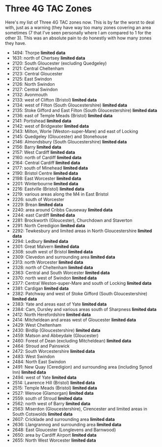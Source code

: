 # Three 4G TAC Zones

Here's my list of Three 4G TAC zones now. This is by far the worst to deal with, just as a warning (they have way too many zones covering an area sometimes (7 that I've seen personally where I am compared to 1 for the other 3). This was an absolute pain to do honestly with how many zones they have.

* 1494: Thorpe **limited data**
* 1631: north of Chertsey **limited data**
* 2120: South Gloucester (excluding Quedgeley)
* 2121: Central Cheltenham
* 2123: Central Gloucester
* 2125: East Swindon
* 2126: North Swindon
* 2127: Central Swindon
* 2132: Avonmouth
* 2133: west of Clifton (Bristol) **limited data**
* 2134: west of Filton (South Gloucestershire) **limited data**
* 2135: Stoke Gifford and East Filton (South Gloucestershire) **limited data**
* 2136: east of Temple Meads (Bristol) **limited data**
* 2141: Portishead **limited data**
* 2142: west of Bridgwater **limited data**
* 2143: Milton, Worle (Weston-super-Mare) and east of Locking
* 2145: Quedgeley (Gloucester) and Stonehouse
* 2146: Almondsbury (South Gloucestershire) **limited data**
* 2156: Barry **limited data**
* 2157: West Cardiff **limited data**
* 2160: north of Cardiff **limited data**
* 2164: Central Cardiff **limited data**
* 2177: south of Minehead **limited data**
* 2190: Bristol Centre **limited data**
* 2198: East Worcester **limited data**
* 2201: Winterbourne **limited data**
* 2216: Eastville (Bristol) **limited data**
* 2219: various areas along the M4 in East Bristol
* 2226: south of Worcester
* 2229: Brean **limited data**
* 2240: area around Cribbs Causeway **limited data**
* 2244: east Cardiff **limited data**
* 2281: Brockworth (Gloucester), Churchdown and Staverton
* 2291: North Ceredigion **limited data**
* 2292: Tewkesbury and limited areas in North Gloucestershire **limited data**
* 2294: Ledbury **limited data**
* 2301: Great Malvern **limited data**
* 2308: south west of Bristol **limited data**
* 2309: Clevedon and surrounding area **limited data**
* 2313: north Worcester **limited data**
* 2328: north of Cheltenham **limited data**
* 2363: Central and South Worcester **limited data**
* 2370: north west of Swindon **limited data**
* 2377: Central Weston-super-Mare and south of Locking **limited data**
* 2381: Cardigan **limited data**
* 2382: Patchway and west of Stoke Gifford (South Gloucestershire) **limited data**
* 2383: Yate and areas east of Yate **limited data**
* 2384: Cam, Dursley and various areas south of Sharpness **limited data**
* 2412: North Herefordshire **limited data**
* 2414: Mitcheldean and areas west of Gloucester **limited data**
* 2429: West Cheltenham
* 2430: Birdlip (Gloucestershire) **limited data**
* 2459: Matson and Abbeydale (Gloucester)
* 2460: Forest of Dean (excluding Mitcheldean) **limited data**
* 2464: Stroud and Painswick
* 2472: South Worcestershire **limited data**
* 2483: West Swindon
* 2484: North East Swindon
* 2491: New Quay (Ceredigion) and surrounding area (including Synod Inn) **limited data**
* 2494: west of Yate **limited data**
* 2514: Lawrence Hill (Bristol) **limited data**
* 2515: Temple Meads (Bristol) **limited data**
* 2527: Wenvoe (Glamorgan) **limited data**
* 2559: south of Stroud **limited data**
* 2562: north west of Barry **limited data**
* 2563: Miserdon (Gloucestershire), Cirencester and limited areas in South Cotswolds **limited data**
* 2607: Cricklade and surrounding area **limited data**
* 2636: Llangrannog and surrounding area **limited data**
* 2648: East Gloucester (Longlevens and Barnwood)
* 2650: area by Cardiff Airport **limited data**
* 2655: North West Worcester **limited data**
